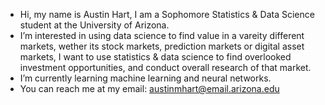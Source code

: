 - Hi, my name is Austin Hart, I am a Sophomore Statistics & Data Science student at the University of Arizona.
- I’m interested in using data science to find value in a vareity different markets, wether its stock markets, 
     prediction markets or digital asset markets, I want to use statistics & data science to find overlooked investment opportunities, 
     and conduct overall research of that market.
- I’m currently learning machine learning and neural networks.
- You can reach me at my email: austinmhart@email.arizona.edu

<!---
austin-hart/austin-hart is a ✨ special ✨ repository because its `README.md` (this file) appears on your GitHub profile.
You can click the Preview link to take a look at your changes.
--->
